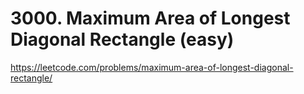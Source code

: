 # 3000. Maximum Area of Longest Diagonal Rectangle (easy)

https://leetcode.com/problems/maximum-area-of-longest-diagonal-rectangle/
